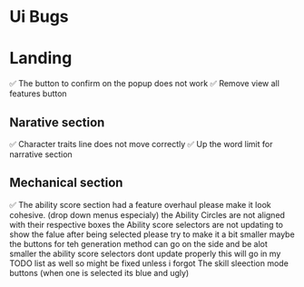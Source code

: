 # Ui Bugs

# Landing
✅ The button to confirm on the popup does not work 
✅ Remove view all features button 

## Narative section
✅ Character traits line does not move correctly
✅ Up the word limit for narrative section 

## Mechanical section 
✅ The ability score section had a feature overhaul please make it look cohesive. (drop down menus especialy)
the Ability Circles are not aligned with their respective boxes
the Ability score selectors are not updating to show the falue after being selected 
please try to make it a bit smaller maybe the buttons for teh generation method can go on the side and be alot smaller
the ability score selectors dont update properly this will go in my TODO list as well so might be fixed unless i forgot
The skill sleection mode buttons (when one is selected its blue and ugly)
